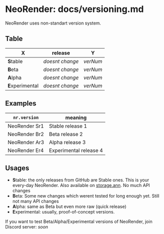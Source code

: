 # NeoRender: docs/versioning.md
NeoRender uses non-standart version system.

## Table
| X                | **r**elease     | Y        |
|------------------|-----------------|----------|
| **S**table       | *doesnt change* | *verNum* |
| **B**eta         | *doesnt change* | *verNum* |
| **A**lpha        | *doesnt change* | *verNum* |
| **E**xperimental | *doesnt change* | *verNum* |

## Examples
| `nr.version`  | meaning                |
|---------------|------------------------|
| NeoRender Sr1 | Stable release 1       |
| NeoRender Br2 | Beta release 2         |
| NeoRender Ar3 | Alpha release 3        |
| NeoRender Er4 | Experimental release 4 |

## Usages
- **S**table: the only releases from GitHub are Stable ones. This is your every-day NeoRender. Also available on [storage.ann](https://storage.ann.maxy.top/neorender.js). No much API changes
- **B**eta: Some new changes which werent tested for long enough yet. Still not many API changes
- **A**lpha: same as Beta but even more raw (quick release)
- **E**xperimental: usually, proof-of-concept versions.  

If you want to test Beta/Alpha/Experimental versions of NeoRender, join Discord server: *soon*